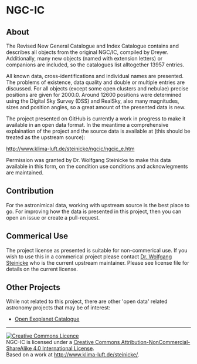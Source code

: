 NGC-IC
======

About
-----

The Revised New General Catalogue and Index Catalogue contains and describes all objects from the original NGC/IC, compiled by Dreyer. Additionally, many new objects (named with extension letters) or companions are included, so the catalogues list alltogether 13957 entries.

All known data, cross-identifications and individual names are presented. The problems of existence, data quality and double or multiple entries are discussed. For all objects (except some open clusters and nebulae) precise positions are given for 2000.0. Around 12600 positions were determined using the Digital Sky Survey (DSS) and RealSky, also many magnitudes, sizes and position angles, so a great amount of the presented data is new.

The project presented on GitHub is currently a work in progress to make it available in an open data format. In the meantime a comprehensive explaination of the project and the source data is available at (this should be treated as the upstream source):

http://www.klima-luft.de/steinicke/ngcic/ngcic_e.htm

Permission was granted by Dr. Wolfgang Steinicke to make this data available in this form, on the condition use conditions and acknowlegments are maintained.

Contribution
------------

For the astronimical data, working with upstream source is the best place to go. For improving how the data is presented in this project, then you can open an issue or create a pull-request.

Commerical Use
--------------

The project license as presented is suitable for non-commerical use. If you wish to use this in a commerical project please contact [Dr. Wolfgang Steinicke](mailto:steinicke-zehnle@t-online.de) who is the current upstream maintainer. Please see license file for details on the current license.

Other Projects
--------------

While not related to this project, there are other 'open data' related astronomy projects that may be of interest:

  - [Open Exoplanet Catalogue](http://www.openexoplanetcatalogue.com)
  

----
<a rel="license" href="http://creativecommons.org/licenses/by-nc-sa/4.0/"><img alt="Creative Commons Licence" style="border-width:0" src="https://i.creativecommons.org/l/by-nc-sa/4.0/88x31.png" /></a><br /><span xmlns:dct="http://purl.org/dc/terms/" property="dct:title">NGC-IC</span> is licensed under a <a rel="license" href="http://creativecommons.org/licenses/by-nc-sa/4.0/">Creative Commons Attribution-NonCommercial-ShareAlike 4.0 International License</a>.<br />Based on a work at <a xmlns:dct="http://purl.org/dc/terms/" href="http://www.klima-luft.de/steinicke/" rel="dct:source">http://www.klima-luft.de/steinicke/</a>.
